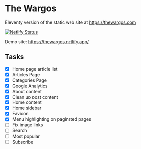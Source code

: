 # The Wargos

Eleventy version of the static web site at https://thewargos.com

[![Netlify Status](https://api.netlify.com/api/v1/badges/717d6d3e-0a16-4412-9739-5d30ca859375/deploy-status)](https://app.netlify.com/sites/thewargos/deploys)

Demo site: https://thewargos.netlify.app/

## Tasks

- [x] Home page article list
- [x] Articles Page
- [x] Categories Page
- [x] Google Analytics
- [x] About content
- [x] Clean up post content
- [x] Home content
- [x] Home sidebar
- [x] Favicon
- [x] Menu highlighting on paginated pages
- [ ] Fix image links
- [ ] Search
- [ ] Most popular
- [ ] Subscribe

